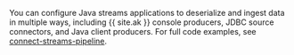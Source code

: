 ---
---
You can configure Java streams applications to deserialize and ingest
data in multiple ways, including {{ site.ak }} console producers, JDBC
source connectors, and Java client producers. For full code examples,
see
[connect-streams-pipeline](https://github.com/confluentinc/examples/tree/master/connect-streams-pipeline).
